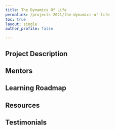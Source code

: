 ```yaml
---
title: The Dynamics Of Life
permalink: /projects-2021/the-dynamics-of-life
toc: true
layout: single
author_profile: false

---
```


## Project Description

## Mentors

## Learning Roadmap

## Resources

## Testimonials
